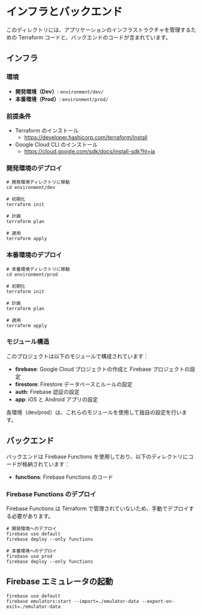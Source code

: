 # インフラとバックエンド

このディレクトリには、アプリケーションのインフラストラクチャを管理するための Terraform コードと、バックエンドのコードが含まれています。

## インフラ

### 環境

- **開発環境（Dev）**: `environment/dev/`
- **本番環境（Prod）**: `environment/prod/`

### 前提条件

- Terraform のインストール
  - https://developer.hashicorp.com/terraform/install
- Google Cloud CLI のインストール
  - https://cloud.google.com/sdk/docs/install-sdk?hl=ja

### 開発環境のデプロイ

```shell
# 開発環境ディレクトリに移動
cd environment/dev

# 初期化
terraform init

# 計画
terraform plan

# 適用
terraform apply
```

### 本番環境のデプロイ

```shell
# 本番環境ディレクトリに移動
cd environment/prod

# 初期化
terraform init

# 計画
terraform plan

# 適用
terraform apply
```

### モジュール構造

このプロジェクトは以下のモジュールで構成されています：

- **firebase**: Google Cloud プロジェクトの作成と Firebase プロジェクトの設定
- **firestore**: Firestore データベースとルールの設定
- **auth**: Firebase 認証の設定
- **app**: iOS と Android アプリの設定

各環境（dev/prod）は、これらのモジュールを使用して独自の設定を行います。

## バックエンド

バックエンドは Firebase Functions を使用しており、以下のディレクトリにコードが格納されています：

- **functions**: Firebase Functions のコード

### Firebase Functions のデプロイ

Firebase Functions は Terraform で管理されていないため、手動でデプロイする必要があります。

```shell
# 開発環境へのデプロイ
firebase use default
firebase deploy --only functions

# 本番環境へのデプロイ
firebase use prod
firebase deploy --only functions
```

## Firebase エミュレータの起動

```shell
firebase use default
firebase emulators:start --import=./emulator-data --export-on-exit=./emulator-data
```
